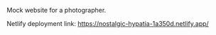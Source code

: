 Mock website for a photographer.

Netlify deployment link: https://nostalgic-hypatia-1a350d.netlify.app/
